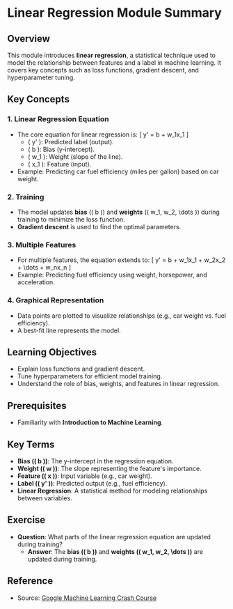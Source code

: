 # Linear Regression Module Summary

## Overview
This module introduces **linear regression**, a statistical technique used to model the relationship between features and a label in machine learning. It covers key concepts such as loss functions, gradient descent, and hyperparameter tuning.

## Key Concepts
### 1. **Linear Regression Equation**
   - The core equation for linear regression is:
     \[
     y' = b + w_1x_1
     \]
     - \( y' \): Predicted label (output).
     - \( b \): Bias (y-intercept).
     - \( w_1 \): Weight (slope of the line).
     - \( x_1 \): Feature (input).
   - Example: Predicting car fuel efficiency (miles per gallon) based on car weight.

### 2. **Training**
   - The model updates **bias** (\( b \)) and **weights** (\( w_1, w_2, \dots \)) during training to minimize the loss function.
   - **Gradient descent** is used to find the optimal parameters.

### 3. **Multiple Features**
   - For multiple features, the equation extends to:
     \[
     y' = b + w_1x_1 + w_2x_2 + \dots + w_nx_n
     \]
   - Example: Predicting fuel efficiency using weight, horsepower, and acceleration.

### 4. **Graphical Representation**
   - Data points are plotted to visualize relationships (e.g., car weight vs. fuel efficiency).
   - A best-fit line represents the model.

## Learning Objectives
- Explain loss functions and gradient descent.
- Tune hyperparameters for efficient model training.
- Understand the role of bias, weights, and features in linear regression.

## Prerequisites
- Familiarity with **Introduction to Machine Learning**.

## Key Terms
- **Bias (\( b \))**: The y-intercept in the regression equation.
- **Weight (\( w \))**: The slope representing the feature's importance.
- **Feature (\( x \))**: Input variable (e.g., car weight).
- **Label (\( y' \))**: Predicted output (e.g., fuel efficiency).
- **Linear Regression**: A statistical method for modeling relationships between variables.

## Exercise
- **Question**: What parts of the linear regression equation are updated during training?
  - **Answer**: The **bias (\( b \))** and **weights (\( w_1, w_2, \dots \))** are updated during training.

## Reference
- Source: [Google Machine Learning Crash Course](https://developers.google.com/machine-learning/crash-course/)
